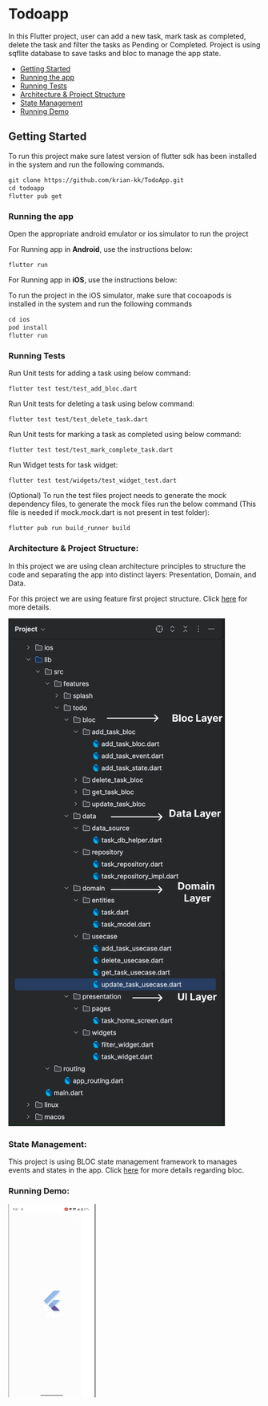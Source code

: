 # Todoapp

In this Flutter project, user can add a new task, mark task as completed, delete the task and filter the tasks as Pending or Completed. Project is using sqflite database to save tasks and bloc to manage the app state.

- [Getting Started](https://github.com/krian-kk/TodoApp/tree/main?tab=readme-ov-file#getting-started)
- [Running the app](https://github.com/krian-kk/TodoApp/tree/main?tab=readme-ov-file#running-the-app)
- [Running Tests](https://github.com/krian-kk/TodoApp/tree/main?tab=readme-ov-file#running-tests)
- [Architecture & Project Structure](https://github.com/krian-kk/TodoApp/tree/main?tab=readme-ov-file#architecture--project-structure)
- [State Management](https://github.com/krian-kk/TodoApp/tree/main?tab=readme-ov-file#state-management)
- [Running Demo](https://github.com/krian-kk/TodoApp?tab=readme-ov-file#running-demo)

## Getting Started

To run this project make sure latest version of flutter sdk has been installed in the system and run the following commands.

```
git clone https://github.com/krian-kk/TodoApp.git
cd todoapp
flutter pub get
```

### Running the app

Open the appropriate android emulator or ios simulator to run the project

For Running app in **Android**, use the instructions below:
```
flutter run
```

For Running app in **iOS**, use the instructions below:

To run the project in the iOS simulator, make sure that cocoapods is installed in the system and run the following commands

```
cd ios
pod install
flutter run
```

### Running Tests

Run Unit tests for adding a task using below command:
```
flutter test test/test_add_bloc.dart
```

Run Unit tests for deleting a task using below command:
```
flutter test test/test_delete_task.dart
```

Run Unit tests for marking a task as completed using below command:
```
flutter test test/test_mark_complete_task.dart
```

Run Widget tests for task widget:
```
flutter test test/widgets/test_widget_test.dart
```

(Optional) To run the test files project needs to generate the mock dependency files, to generate the mock files run the below command (This file is needed if mock.mock.dart is not present in test folder):

```
flutter pub run build_runner build 
```

### Architecture & Project Structure:
In this project we are using clean architecture principles to structure the code and separating the app into distinct layers: Presentation, Domain, and Data.

For this project we are using feature first project structure. Click [here](https://codewithandrea.com/articles/flutter-project-structure/) for more details.

![](/screenshots/project_structure.png)

### State Management:
This project is using BLOC state management framework to manages events and states in the app. Click [here](https://bloclibrary.dev/) for more details regarding bloc.

### Running Demo:
![](/screenshots/todo_demo.gif)